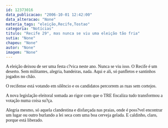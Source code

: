 ```yaml
---
id: 12373016
data_publicacao: "2006-10-01 12:42:00"
data_alteracao: "None"
materia_tags: "eleição,Recife,Tostao"
categoria: "Notícias"
titulo: "Recife 29°, mas nunca se viu uma eleição tão fria"
sutia: "None"
chapeu: "None"
autor: "None"
imagem: "None"
---
```

<p><P><FONT face=Verdana>A eleição deixou de ser uma festa c?vica neste ano. Nunca se viu isso. O Recife é um deserto. Sem militantes, alegria, bandeiras, nada. Aqui e ali, só panfletos e santinhos jogados no chão.</FONT></P></p>
<p><P><FONT face=Verdana>O recifense está votando em silêncio e os candidatos percorrem as ruas sem cortejos. </FONT></P></p>
<p><P><FONT face=Verdana>A nova legislação eleitoral somada ao rigor com que o TRE fiscaliza tudo transformou a votação numa coisa su?ça.</FONT></P></p>
<p><P><FONT face=Verdana>Alegria mesmo, só aquela clandestina e disfarçada nas praias, onde é poss?vel encontrar um lugar ou outro burlando a lei seca com uma boa cerveja gelada. E caldinho, claro, porque está liberado.</FONT></P> </p>
